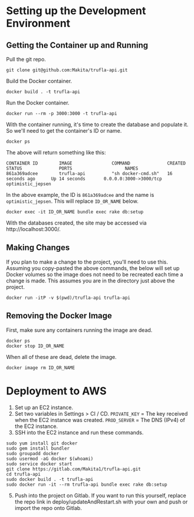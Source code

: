 # Setting up the Development Environment

## Getting the Container up and Running

Pull the git repo.

```
git clone git@github.com:Makita/trufla-api.git
```

Build the Docker container.

```
docker build . -t trufla-api
```

Run the Docker container.

```
docker run --rm -p 3000:3000 -t trufla-api
```

With the container running, it's time to create the database and populate it. So we'll need to get the container's ID or name.

```
docker ps
```

The above will return something like this:

```
CONTAINER ID        IMAGE               COMMAND              CREATED             STATUS              PORTS                    NAMES
861a369adcee        trufla-api          "sh docker-cmd.sh"   16 seconds ago      Up 14 seconds       0.0.0.0:3000->3000/tcp   optimistic_jepsen
```

In the above example, the ID is `861a369adcee` and the name is `optimistic_jepsen`. This will replace `ID_OR_NAME` below.

```
docker exec -it ID_OR_NAME bundle exec rake db:setup
```

With the databases created, the site may be accessed via http://localhost:3000/.

## Making Changes

If you plan to make a change to the project, you'll need to use this. Assuming you copy-pasted the above commands, the below will set up Docker volumes so the image does not need to be recreated each time a change is made. This assumes you are in the directory just above the project.

```
docker run -itP -v $(pwd)/trufla-api trufla-api
```

## Removing the Docker Image

First, make sure any containers running the image are dead.

```
docker ps
docker stop ID_OR_NAME
```

When all of these are dead, delete the image.

```
docker image rm ID_OR_NAME
```

# Deployment to AWS

1. Set up an EC2 instance.
2. Set two variables in Settings > CI / CD. `PRIVATE_KEY` = The key received when the EC2 instance was created. `PROD_SERVER` = The DNS (IPv4) of the EC2 instance.
3. SSH into the EC2 instance and run these commands.
```
sudo yum install git docker
sudo gem install bundler
sudo groupadd docker
sudo usermod -aG docker $(whoami)
sudo service docker start
git clone https://gitlab.com/Makita1/trufla-api.git
cd trufla-api
sudo docker build . -t trufla-api
sudo docker run -it --rm trufla-api bundle exec rake db:setup
```
5. Push into the project on Gitlab. If you want to run this yourself, replace the repo link in deploy/updateAndRestart.sh with your own and push or import the repo onto Gitlab.